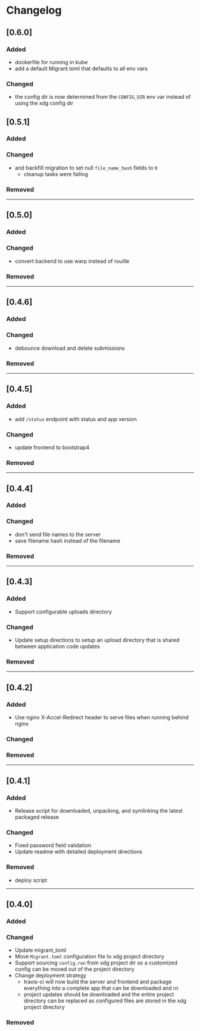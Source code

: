 # Changelog

## [0.6.0]
### Added
- dockerfile for running in kube
- add a default Migrant.toml that defaults to all env vars

### Changed
- the config dir is now determined from the `CONFIG_DIR` env var
  instead of using the xdg config dir

## [0.5.1]
### Added

### Changed
- and backfill migration to set null `file_name_hash` fields to `0`
    - cleanup tasks were failing

### Removed

----

## [0.5.0]
### Added

### Changed
- convert backend to use warp instead of rouille

### Removed

----

## [0.4.6]
### Added

### Changed
- debounce download and delete submissions

### Removed

----

## [0.4.5]
### Added
- add `/status` endpoint with status and app version

### Changed
- update frontend to bootstrap4

### Removed

----

## [0.4.4]
### Added

### Changed
- don't send file names to the server
- save filename hash instead of the filename

### Removed

----

## [0.4.3]
### Added
- Support configurable uploads directory

### Changed
- Update setup directions to setup an upload directory that
  is shared between application code updates

### Removed

----

## [0.4.2]
### Added
- Use nginx X-Accel-Redirect header to serve files when running
  behind nginx

### Changed

### Removed

----

## [0.4.1]
### Added
- Release script for downloaded, unpacking, and symlinking
  the latest packaged release

### Changed
- Fixed password field validation
- Update readme with detailed deployment directions

### Removed
- deploy script

----

## [0.4.0]
### Added

### Changed
- Update migrant_toml
- Move `Migrant.toml` configuration file to xdg project directory
- Support sourcing `config.ron` from xdg project dir so a customized
  config can be moved out of the project directory
- Change deployment strategy
    - travis-ci will now build the server and frontend and package
      everything into a complete app that can be downloaded and rn
    - project updates should be downloaded and the entire project
      directory can be replaced as configured files are stored
      in the xdg project directory

### Removed

